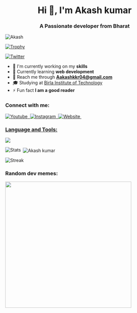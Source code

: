 <h1 align="center">Hi 👋, I'm Akash kumar</h1>
<h3 align="center">A Passionate developer from Bharat</h3>

<p align="left"><img src="https://komarev.com/ghpvc/?username=theakash04&label=Profile%20views&color=0e75b6&style=flat" alt="Akash" /></p>

<p align="left"> <a href="https://github-profile-trophy.vercel.app/?username=ryo-ma&theme=algolia"><img src="https://github-profile-trophy.vercel.app/?username=theakash04" alt="Trophy" /></a> </p>

<p align="left"> <a href="https://twitter.com/theakash04" target="_blank"><img src="https://img.shields.io/twitter/follow/theakash04" alt="Twitter" /></a> </p>

- 🔭 I'm currently working on my **skills**
- 🌱 Currently learning **web development**
- 📧 Reach me through **Aakashkkr04@gmail.com**
- 🎓 Studying at [Birla Institute of Technology](https://www.bitmesra.ac.in/)
- ⚡ Fun fact **I am a good reader**

<h3 align="left">Connect with me:</h3>
<p align="left">
  <a href="https://www.youtube.com/@its_Dexedits" target="_blank"><img src="https://img.shields.io/youtube/channel/subscribers/UCxuJRxCnibTrAbQt0qomfCQ?label=Youtube" alt="Youtube" style="text-decoration:none"/>&nbsp;
  <a href="https://www.instagram.com/theakash04/" target="_blank"><img src="https://img.shields.io/badge/Instagram-E4405F?style=flat&logo=instagram&logoColor=white" alt="Instagram"style="text-decoration:none"/>&nbsp;
  <a href="https://theakash04.github.io/dex" target="_blank"><img src="https://img.shields.io/badge/Visit%20Website-8826f0?style=flat" alt="Website"style="text-decoration:none"/>&nbsp;
</p>

  <h3 align="left">Language and Tools:</h3>
  <p align="left">
  <a href="#">
    <img src="https://skillicons.dev/icons?i=aftereffects,bash,javascript,figma,html,css,python,c,linux,git,vim,cpp&theme=light"  />
  </a>
</p>


<p><img align="left" src="https://github-readme-stats.vercel.app/api/top-langs?username=theakash04&show_icons=true&locale=en&layout=compact" alt="Stats"</p>

<p>&nbsp;<img align="center" src="https://github-readme-stats.vercel.app/api?username=theakash04&show_icons=true&locale=en" alt="Akash kumar" /></p>

<p><img align="center" src="https://github-readme-streak-stats.herokuapp.com/?user=theakash04" alt="Streak" /></p>

<h3 align="left">Random dev memes:</h3>
<img src='https://randommeme-five.vercel.app/' style="height: 400px;"/>
